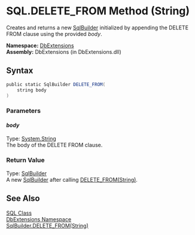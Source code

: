 SQL.DELETE_FROM Method (String)
===============================
Creates and returns a new [SqlBuilder][1] initialized by appending the DELETE FROM clause using the provided *body*.

**Namespace:** [DbExtensions][2]  
**Assembly:** DbExtensions (in DbExtensions.dll)

Syntax
------

```csharp
public static SqlBuilder DELETE_FROM(
	string body
)
```

### Parameters

#### *body*
Type: [System.String][3]  
The body of the DELETE FROM clause.

### Return Value
Type: [SqlBuilder][1]  
 A new [SqlBuilder][1] after calling [DELETE_FROM(String)][4]. 

See Also
--------
[SQL Class][5]  
[DbExtensions Namespace][2]  
[SqlBuilder.DELETE_FROM(String)][4]  

[1]: ../SqlBuilder/README.md
[2]: ../README.md
[3]: http://msdn.microsoft.com/en-us/library/s1wwdcbf
[4]: ../SqlBuilder/DELETE_FROM.md
[5]: README.md